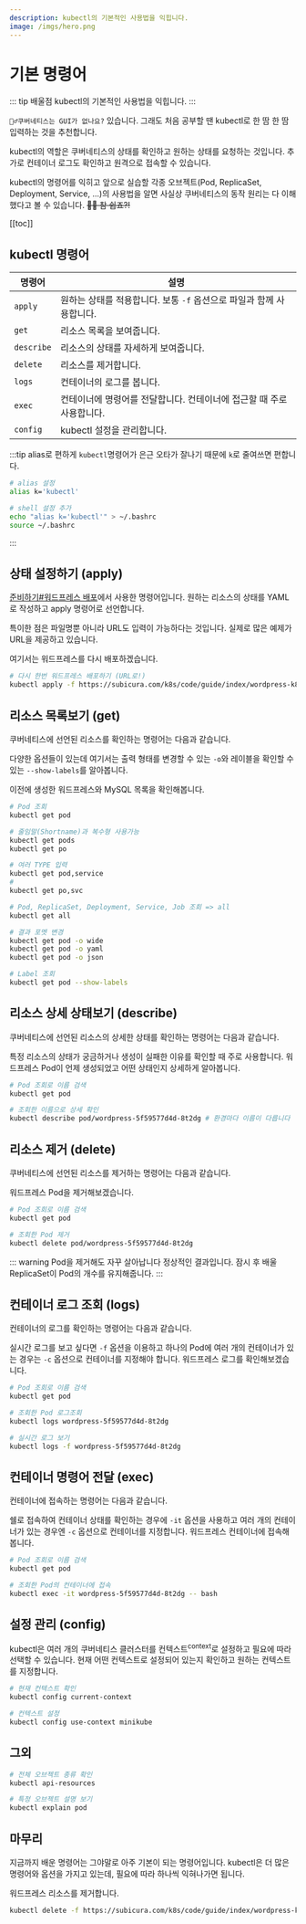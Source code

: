 ```yaml
---
description: kubectl의 기본적인 사용법을 익힙니다.
image: /imgs/hero.png
---
```


# 기본 명령어

::: tip 배울점
kubectl의 기본적인 사용법을 익힙니다.
:::

`🙋‍♂️쿠버네티스는 GUI가 없나요?` 있습니다. 그래도 처음 공부할 땐 kubectl로 한 땀 한 땀 입력하는 것을 추천합니다.

kubectl의 역할은 쿠버네티스의 상태를 확인하고 원하는 상태를 요청하는 것입니다. 추가로 컨테이너 로그도 확인하고 원격으로 접속할 수 있습니다.

kubectl의 명령어를 익히고 앞으로 실습할 각종 오브젝트(Pod, ReplicaSet, Deployment, Service, ...)의 사용법을 알면 사실상 쿠버네티스의 동작 원리는 다 이해했다고 볼 수 있습니다. ~~👨‍🎨 참 쉽죠?!~~

[[toc]]

## kubectl 명령어

| 명령어     | 설명                                                                  |
| ---------- | --------------------------------------------------------------------- |
| `apply`    | 원하는 상태를 적용합니다. 보통 `-f` 옵션으로 파일과 함께 사용합니다.  |
| `get`      | 리소스 목록을 보여줍니다.                                             |
| `describe` | 리소스의 상태를 자세하게 보여줍니다.                                  |
| `delete`   | 리소스를 제거합니다.                                                  |
| `logs`     | 컨테이너의 로그를 봅니다.                                             |
| `exec`     | 컨테이너에 명령어를 전달합니다. 컨테이너에 접근할 때 주로 사용합니다. |
| `config`   | kubectl 설정을 관리합니다.                                            |

:::tip alias로 편하게
`kubectl`명령어가 은근 오타가 잘나기 때문에 `k`로 줄여쓰면 편합니다.

```sh
# alias 설정
alias k='kubectl'

# shell 설정 추가
echo "alias k='kubectl'" > ~/.bashrc
source ~/.bashrc
```

:::

## 상태 설정하기 (apply)

[준비하기#워드프레스 배포](./#워드프레스-배포)에서 사용한 명령어입니다. 원하는 리소스의 상태를 YAML로 작성하고 apply 명령어로 선언합니다.

<usage text="kubectl apply -f [파일명 또는 URL]" />

특이한 점은 파일명뿐 아니라 URL도 입력이 가능하다는 것입니다. 실제로 많은 예제가 URL을 제공하고 있습니다.

여기서는 워드프레스를 다시 배포하겠습니다.

```sh
# 다시 한번 워드프레스 배포하기 (URL로!)
kubectl apply -f https://subicura.com/k8s/code/guide/index/wordpress-k8s.yml
```

## 리소스 목록보기 (get)

쿠버네티스에 선언된 리소스를 확인하는 명령어는 다음과 같습니다.

<usage text="kubectl get [TYPE]" />

다양한 옵션들이 있는데 여기서는 출력 형태를 변경할 수 있는 `-o`와 레이블을 확인할 수 있는 `--show-labels`를 알아봅니다.

이전에 생성한 워드프레스와 MySQL 목록을 확인해봅니다.

```sh
# Pod 조회
kubectl get pod

# 줄임말(Shortname)과 복수형 사용가능
kubectl get pods
kubectl get po

# 여러 TYPE 입력
kubectl get pod,service
#
kubectl get po,svc

# Pod, ReplicaSet, Deployment, Service, Job 조회 => all
kubectl get all

# 결과 포멧 변경
kubectl get pod -o wide
kubectl get pod -o yaml
kubectl get pod -o json

# Label 조회
kubectl get pod --show-labels
```

## 리소스 상세 상태보기 (describe)

쿠버네티스에 선언된 리소스의 상세한 상태를 확인하는 명령어는 다음과 같습니다.

<usage text="kubectl describe [TYPE]/[NAME] 또는 [TYPE] [NAME]" />

특정 리소스의 상태가 궁금하거나 생성이 실패한 이유를 확인할 때 주로 사용합니다. 워드프레스 Pod이 언제 생성되었고 어떤 상태인지 상세하게 알아봅니다.

```sh
# Pod 조회로 이름 검색
kubectl get pod

# 조회한 이름으로 상세 확인
kubectl describe pod/wordpress-5f59577d4d-8t2dg # 환경마다 이름이 다릅니다
```

## 리소스 제거 (delete)

쿠버네티스에 선언된 리소스를 제거하는 명령어는 다음과 같습니다.

<usage text="kubectl delete [TYPE]/[NAME] 또는 [TYPE] [NAME]" />

워드프레스 Pod을 제거해보겠습니다.

```sh
# Pod 조회로 이름 검색
kubectl get pod

# 조회한 Pod 제거
kubectl delete pod/wordpress-5f59577d4d-8t2dg
```

::: warning Pod을 제거해도 자꾸 살아납니다
정상적인 결과입니다. 잠시 후 배울 ReplicaSet이 Pod의 개수를 유지해줍니다.
:::

## 컨테이너 로그 조회 (logs)

컨테이너의 로그를 확인하는 명령어는 다음과 같습니다.

<usage text="kubectl logs [POD_NAME]" />

실시간 로그를 보고 싶다면 `-f` 옵션을 이용하고 하나의 Pod에 여러 개의 컨테이너가 있는 경우는 `-c` 옵션으로 컨테이너를 지정해야 합니다. 워드프레스 로그를 확인해보겠습니다.

```sh
# Pod 조회로 이름 검색
kubectl get pod

# 조회한 Pod 로그조회
kubectl logs wordpress-5f59577d4d-8t2dg

# 실시간 로그 보기
kubectl logs -f wordpress-5f59577d4d-8t2dg
```

## 컨테이너 명령어 전달 (exec)

컨테이너에 접속하는 명령어는 다음과 같습니다.

<usage text="kubectl exec [-it] [POD_NAME] -- [COMMADN]" />

쉘로 접속하여 컨테이너 상태를 확인하는 경우에 `-it` 옵션을 사용하고 여러 개의 컨테이너가 있는 경우엔 `-c` 옵션으로 컨테이너를 지정합니다. 워드프레스 컨테이너에 접속해봅니다.

```sh
# Pod 조회로 이름 검색
kubectl get pod

# 조회한 Pod의 컨테이너에 접속
kubectl exec -it wordpress-5f59577d4d-8t2dg -- bash
```

## 설정 관리 (config)

kubectl은 여러 개의 쿠버네티스 클러스터를 컨텍스트<sup>context</sup>로 설정하고 필요에 따라 선택할 수 있습니다. 현재 어떤 컨텍스트로 설정되어 있는지 확인하고 원하는 컨텍스트를 지정합니다.

```sh
# 현재 컨텍스트 확인
kubectl config current-context

# 컨텍스트 설정
kubectl config use-context minikube
```

## 그외

```sh
# 전체 오브젝트 종류 확인
kubectl api-resources

# 특정 오브젝트 설명 보기
kubectl explain pod
```

## 마무리

지금까지 배운 명령어는 그야말로 아주 기본이 되는 명령어입니다. kubectl은 더 많은 명령어와 옵션을 가지고 있는데, 필요에 따라 하나씩 익혀나가면 됩니다.

워드프레스 리소스를 제거합니다.

```sh
kubectl delete -f https://subicura.com/k8s/code/guide/index/wordpress-k8s.yml
```
